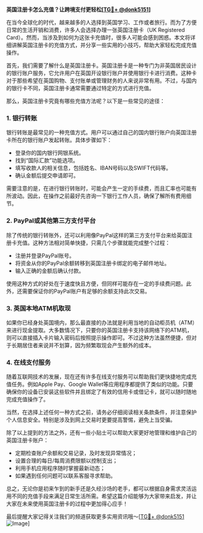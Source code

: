 **英国注册卡怎么充值？让跨境支付更轻松[[TG💪+ @donk5151](https://t.me/s/donk5151)]**

在当今全球化的时代，越来越多的人选择到英国学习、工作或者旅行。而为了方便日常的生活开销和消费，许多人会选择办理一张英国注册卡（UK Registered Card）。然而，当涉及到如何为这张卡充值时，很多人可能会感到困惑。本文将详细讲解英国注册卡的充值方式，并分享一些实用的小技巧，帮助大家轻松完成充值操作。

首先，我们需要了解什么是英国注册卡。英国注册卡是一种专门为非英国居民设计的银行账户服务，它允许用户在英国开设银行账户并使用银行卡进行消费。这种卡对于那些希望在英国购物、支付账单或管理财务的人来说非常有用。不过，与国内的银行卡不同，英国注册卡通常需要通过特定的方式进行充值。

那么，英国注册卡究竟有哪些充值方法呢？以下是一些常见的途径：

### 1. 银行转账

银行转账是最常见的一种充值方式。用户可以通过自己的国内银行账户向英国注册卡所在的银行账户发起转账。具体步骤如下：

- 登录你的国内银行网银系统。
- 找到“国际汇款”功能选项。
- 填写收款人的相关信息，包括姓名、IBAN号码以及SWIFT代码等。
- 确认金额后提交申请即可。

需要注意的是，在进行银行转账时，可能会产生一定的手续费，而且汇率也可能有所波动。因此，在操作之前最好先咨询一下银行工作人员，确保了解所有费用细节。

### 2. PayPal或其他第三方支付平台

除了传统的银行转账外，还可以利用像PayPal这样的第三方支付平台来给英国注册卡充值。这种方法相对简单快捷，只需几个步骤就能完成整个过程：

- 注册并登录PayPal账号。
- 将资金从你的PayPal余额转移到英国注册卡绑定的电子邮件地址。
- 输入正确的金额后确认付款。

使用这种方式的好处在于速度快且方便，但同样可能存在一定的手续费问题。此外，还需要保证你的PayPal账户有足够的余额支持此次交易。

### 3. 英国本地ATM机取现

如果你已经身处英国境内，那么最直接的办法就是利用当地的自动柜员机（ATM）来进行现金提取。大多数情况下，只要你的英国注册卡支持该网络下的ATM机，则可以直接插入卡片输入密码后按照提示操作即可。不过这种方法虽然便捷，但对于长期居住者来说并不划算，因为频繁取现会产生额外的成本。

### 4. 在线支付服务

随着互联网技术的发展，现在还有许多在线支付服务可以帮助我们更快捷地完成充值任务。例如Apple Pay、Google Wallet等应用程序都提供了类似的功能。只要确保你的设备已安装这些软件并且绑定了有效的信用卡或借记卡，就可以随时随地完成充值操作了。

当然，在选择上述任何一种方式之前，请务必仔细阅读相关条款条件，并注意保护个人信息安全。特别是涉及到网上交易时更要提高警惕，避免上当受骗。

除了以上提到的方法之外，还有一些小贴士可以帮助大家更好地管理和维护自己的英国注册卡账户：

- 定期检查账户余额和交易记录，及时发现异常情况；
- 设置合理的每日/每周消费限额以控制支出；
- 利用手机应用程序随时掌握最新动态；
- 如果遇到任何问题可以联系客服寻求帮助。

总之，无论你是初来乍到的新手还是久经沙场的老手，都可以根据自身需求灵活运用不同的充值手段来满足日常生活所需。希望这篇介绍能够为大家带来启发，并让大家在未来使用英国注册卡的过程中更加得心应手！

最后提醒大家记得关注我们的频道获取更多实用资讯哦～[[TG💪+ @donk5151](https://t.me/s/donk5151) ![Image](https://i.postimg.cc/rwNCRYN7/Snipaste-2025-04-30-17-27-05.png)]